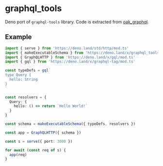 # graphql_tools

Deno port of `graphql-tools` library. Code is extracted from [oak_graphql](https://deno.land/x/oak_graphql@0.6.2/graphql-tools).

## Example

```ts
import { serve } from 'https://deno.land/std/http/mod.ts'
import { makeExecutableSchema } from 'https://deno.land/x/graphql_tools/mod.ts'
import { GraphQLHTTP } from 'https://deno.land/x/gql/mod.ts'
import { gql } from 'https://deno.land/x/graphql-tag/mod.ts'

const typeDefs = gql`
type Query {
  hello: String
}
`

const resolvers = {
  Query: {
    hello: () => return `Hello World!`
  }
}

const schema = makeExecutableSchema({ typeDefs, resolvers })

const app = GraphQLHTTP({ schema })

const s = serve({ port: 3000 })

for await (const req of s) {
  app(req)
}
```
